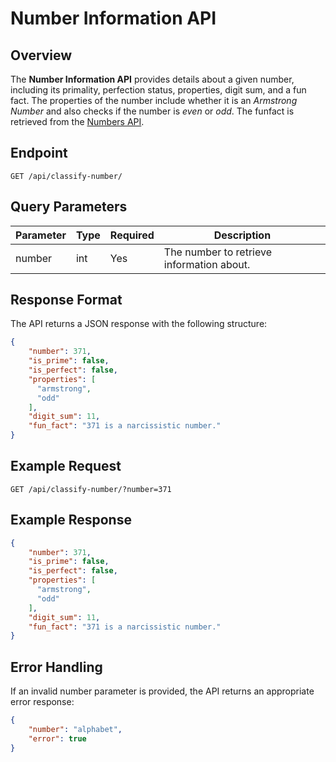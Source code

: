 # Number Information API

## Overview

The **Number Information API** provides details about a given number, including its primality, perfection status, properties, digit sum, and a fun fact.
The properties of the number include whether it is an _Armstrong Number_ and also checks if the number is _even_ or _odd_.
The funfact is retrieved from the [Numbers API]("http://numbersapi.com/371/math).

## Endpoint

`GET /api/classify-number/`

## Query Parameters

| Parameter | Type   | Required | Description |
|-----------|--------|----------|-------------|
| number    | int    | Yes      | The number to retrieve information about. |

## Response Format

The API returns a JSON response with the following structure:

```json
{
    "number": 371,
    "is_prime": false,
    "is_perfect": false,
    "properties": [
      "armstrong",
      "odd"
    ],
    "digit_sum": 11,
    "fun_fact": "371 is a narcissistic number."
}
```

## Example Request

```http
GET /api/classify-number/?number=371
```

## Example Response

```json
{
    "number": 371,
    "is_prime": false,
    "is_perfect": false,
    "properties": [
      "armstrong",
      "odd"
    ],
    "digit_sum": 11,
    "fun_fact": "371 is a narcissistic number."
}
```

## Error Handling

If an invalid number parameter is provided, the API returns an appropriate error response:

```json
{
    "number": "alphabet",
    "error": true
}
```
